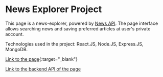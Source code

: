 # News Explorer Project

This page is a news-explorer, powered by [News API](https://newsapi.org/). The page interface allows searching news and saving preferred articles at user's private account.

Technologies used in the project: React.JS, Node.JS, Express.JS, MongoDB.

[Link to the page](https://www.ilia-final.students.nomoreparties.sbs){:target="\_blank"}

[Link to the backend API of the page](https://github.com/IliaZaidin/news-explorer-api)